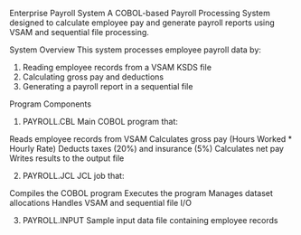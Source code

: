 Enterprise Payroll System
A COBOL-based Payroll Processing System designed to calculate employee pay and generate payroll reports using VSAM and sequential file processing.

System Overview
This system processes employee payroll data by: 
1. Reading employee records from a VSAM KSDS file
2. Calculating gross pay and deductions
3. Generating a payroll report in a sequential file

Program Components
1. PAYROLL.CBL
Main COBOL program that:

Reads employee records from VSAM
Calculates gross pay (Hours Worked * Hourly Rate)
Deducts taxes (20%) and insurance (5%)
Calculates net pay
Writes results to the output file

2. PAYROLL.JCL
JCL job that:

Compiles the COBOL program
Executes the program
Manages dataset allocations
Handles VSAM and sequential file I/O

3. PAYROLL.INPUT
Sample input data file containing employee records
